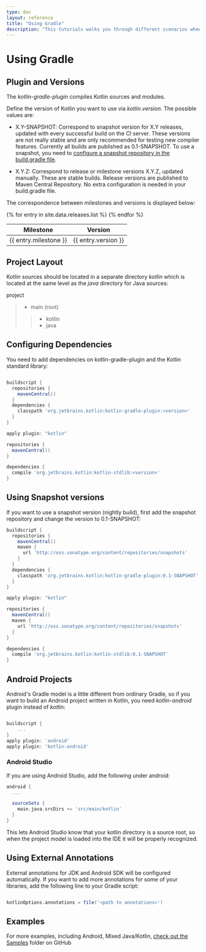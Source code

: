 ```yaml
---
type: doc
layout: reference
title: "Using Gradle"
description: "This tutorials walks you through different scenarios when using Gradle for building applications that contain Kotlin code"
---
```


# Using Gradle

## Plugin and Versions

The *kotlin-gradle-plugin* compiles Kotlin sources and modules.

Define the version of Kotlin you want to use via *kotlin.version*. The possible values are:

* X.Y-SNAPSHOT: Correspond to snapshot version for X.Y releases, updated with every successful build on the CI server. These versions are not really stable and are
only recommended for testing new compiler features. Currently all builds are published as 0.1-SNAPSHOT. To use a snapshot, you need to [configure a snapshot repository
in the build.gradle file](#using-snapshot-versions).

* X.Y.Z: Correspond to release or milestone versions X.Y.Z, updated manually. These are stable builds. Release versions are published to Maven Central Repository. No extra configuration
is needed in your build.gradle file.

The correspondence between milestones and versions is displayed below:

<table>
<thead>
<tr>
  <th>Milestone</th>
  <th>Version</th>
</tr>
</thead>
<tbody>
{% for entry in site.data.releases.list %}
<tr>
  <td>{{ entry.milestone }}</td>
  <td>{{ entry.version }}</td>
</tr>
{% endfor %}
</tbody>
</table>

## Project Layout

Kotlin sources should be located in a separate directory *kotlin* which is located at the same level as the *java* directory for Java sources:

project
>  - main (root)
>>    - kotlin
>>    - java


## Configuring Dependencies

You need to add dependencies on kotlin-gradle-plugin and the Kotlin standard library:

``` groovy

buildscript {
  repositories {
    mavenCentral()
  }
  dependencies {
    classpath 'org.jetbrains.kotlin:kotlin-gradle-plugin:<version>'
  }
}

apply plugin: "kotlin"

repositories {
  mavenCentral()
}

dependencies {
  compile 'org.jetbrains.kotlin:kotlin-stdlib:<version>'
}
```

## Using Snapshot versions

If you want to use a snapshot version (nightly build), first add the snapshot repository and change the version to 0.1-SNAPSHOT:

``` groovy
buildscript {
  repositories {
    mavenCentral()
    maven {
      url 'http://oss.sonatype.org/content/repositories/snapshots'
    }
  }
  dependencies {
    classpath 'org.jetbrains.kotlin:kotlin-gradle-plugin:0.1-SNAPSHOT'
  }
}

apply plugin: "kotlin"

repositories {
  mavenCentral()
  maven {
    url 'http://oss.sonatype.org/content/repositories/snapshots'
  }
}

dependencies {
  compile 'org.jetbrains.kotlin:kotlin-stdlib:0.1-SNAPSHOT'
}
```


## Android Projects

Android's Gradle model is a little different from ordinary Gradle, so if you want to build an Android project written in Kotlin, you need
*kotlin-android* plugin instead of *kotlin*:

``` groovy

buildscript {
    ...
}
apply plugin: 'android'
apply plugin: 'kotlin-android'
```

### Android Studio

If you are using Android Studio, add the following under android:

``` groovy
android {
  ...

  sourceSets {
    main.java.srcDirs += 'src/main/kotlin'
  }
}
```

This lets Android Studio know that your kotlin directory is a source root, so when the project model is loaded into the IDE it will be properly recognized.

## Using External Annotations

External annotations for JDK and Android SDK will be configured automatically. If you want to add more annotations for some of your libraries, add the following line to your Gradle script:

``` groovy

kotlinOptions.annotations = file('<path to annotations>')
```

## Examples

For more examples, including Android, Mixed Java/Kotlin, [check out the Samples](https://github.com/JetBrains/kotlin-examples/tree/master/gradle) folder on GitHub
